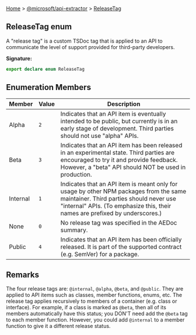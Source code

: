 [Home](./index) &gt; [@microsoft/api-extractor](./api-extractor.md) &gt; [ReleaseTag](./api-extractor.releasetag.md)

## ReleaseTag enum

A "release tag" is a custom TSDoc tag that is applied to an API to communicate the level of support provided for third-party developers.

<b>Signature:</b>

```typescript
export declare enum ReleaseTag 
```

## Enumeration Members

|  Member | Value | Description |
|  --- | --- | --- |
|  Alpha | `2` | Indicates that an API item is eventually intended to be public, but currently is in an early stage of development. Third parties should not use "alpha" APIs. |
|  Beta | `3` | Indicates that an API item has been released in an experimental state. Third parties are encouraged to try it and provide feedback. However, a "beta" API should NOT be used in production. |
|  Internal | `1` | Indicates that an API item is meant only for usage by other NPM packages from the same maintainer. Third parties should never use "internal" APIs. (To emphasize this, their names are prefixed by underscores.) |
|  None | `0` | No release tag was specified in the AEDoc summary. |
|  Public | `4` | Indicates that an API item has been officially released. It is part of the supported contract (e.g. SemVer) for a package. |

## Remarks

The four release tags are: `@internal`<!-- -->, `@alpha`<!-- -->, `@beta`<!-- -->, and `@public`<!-- -->. They are applied to API items such as classes, member functions, enums, etc. The release tag applies recursively to members of a container (e.g. class or interface). For example, if a class is marked as `@beta`<!-- -->, then all of its members automatically have this status; you DON'T need add the `@beta` tag to each member function. However, you could add `@internal` to a member function to give it a different release status.

